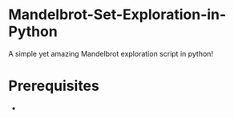 # Mandelbrot-Set-Exploration-in-Python
A simple yet amazing Mandelbrot exploration script in python!

# Prerequisites
- 
